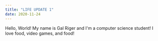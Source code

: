 ```yaml
---
title: "LIFE UPDATE 1"
date: 2020-11-24
---
```


Hello, World!
My name is Gal Riger and I'm a computer science student! I love food, video games, and food!
